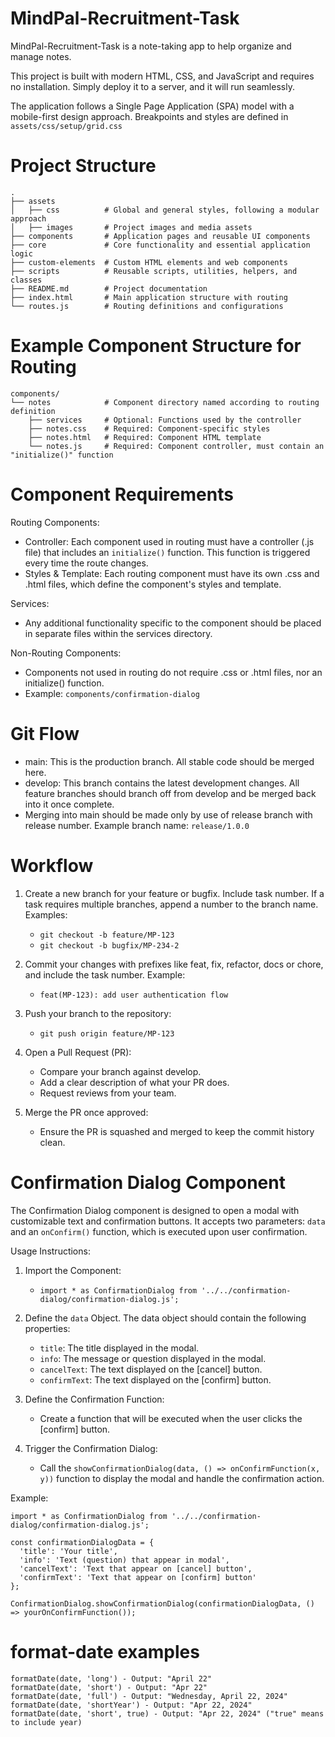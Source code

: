 # MindPal-Recruitment-Task
MindPal-Recruitment-Task is a note-taking app to help organize and manage notes.

This project is built with modern HTML, CSS, and JavaScript and requires no installation.
Simply deploy it to a server, and it will run seamlessly.

The application follows a Single Page Application (SPA) model with a mobile-first design approach.
Breakpoints and styles are defined in `assets/css/setup/grid.css`


# Project Structure
```
.
├── assets
│   ├── css          # Global and general styles, following a modular approach
│   ├── images       # Project images and media assets
├── components       # Application pages and reusable UI components
├── core             # Core functionality and essential application logic
├── custom-elements  # Custom HTML elements and web components
├── scripts          # Reusable scripts, utilities, helpers, and classes
├── README.md        # Project documentation
├── index.html       # Main application structure with routing
└── routes.js        # Routing definitions and configurations
```


# Example Component Structure for Routing
```
components/
└── notes            # Component directory named according to routing definition
    ├── services     # Optional: Functions used by the controller
    ├── notes.css    # Required: Component-specific styles
    ├── notes.html   # Required: Component HTML template
    └── notes.js     # Required: Component controller, must contain an "initialize()" function
```


# Component Requirements
Routing Components:
  - Controller: Each component used in routing must have a controller (.js file) that includes an `initialize()` function. This function is triggered every time the route changes.
  - Styles & Template: Each routing component must have its own .css and .html files, which define the component's styles and template.

Services:
  - Any additional functionality specific to the component should be placed in separate files within the services directory.

Non-Routing Components:
  - Components not used in routing do not require .css or .html files, nor an initialize() function.
  - Example: `components/confirmation-dialog`


# Git Flow
- main: This is the production branch. All stable code should be merged here.
- develop: This branch contains the latest development changes. All feature branches should branch off from develop and be merged back into it once complete.
- Merging into main should be made only by use of release branch with release number. Example branch name: `release/1.0.0`


# Workflow
1. Create a new branch for your feature or bugfix. Include task number. If a task requires multiple branches, append a number to the branch name. Examples:
    - `git checkout -b feature/MP-123`
    - `git checkout -b bugfix/MP-234-2`

2. Commit your changes with prefixes like feat, fix, refactor, docs or chore, and include the task number. Example:
    - `feat(MP-123): add user authentication flow`

3. Push your branch to the repository:
    - `git push origin feature/MP-123`

4. Open a Pull Request (PR):
    - Compare your branch against develop.
    - Add a clear description of what your PR does.
    - Request reviews from your team.

5. Merge the PR once approved:
    - Ensure the PR is squashed and merged to keep the commit history clean.


# Confirmation Dialog Component
The Confirmation Dialog component is designed to open a modal with customizable text and confirmation buttons. It accepts two parameters: `data` and an `onConfirm()` function, which is executed upon user confirmation.

Usage Instructions:
1. Import the Component:
    - `import * as ConfirmationDialog from '../../confirmation-dialog/confirmation-dialog.js';`

2. Define the `data` Object. The data object should contain the following properties:
    - `title`: The title displayed in the modal.
    - `info`: The message or question displayed in the modal.
    - `cancelText`: The text displayed on the [cancel] button.
    - `confirmText`: The text displayed on the [confirm] button.

3. Define the Confirmation Function:
    - Create a function that will be executed when the user clicks the [confirm] button.

4. Trigger the Confirmation Dialog:
    - Call the `showConfirmationDialog(data, () => onConfirmFunction(x, y))` function to display the modal and handle the confirmation action.

Example:
```
import * as ConfirmationDialog from '../../confirmation-dialog/confirmation-dialog.js';

const confirmationDialogData = {
  'title': 'Your title',
  'info': 'Text (question) that appear in modal',
  'cancelText': 'Text that appear on [cancel] button',
  'confirmText': 'Text that appear on [confirm] button'
};

ConfirmationDialog.showConfirmationDialog(confirmationDialogData, () => yourOnConfirmFunction());
```


# format-date examples
```
formatDate(date, 'long') - Output: "April 22"
formatDate(date, 'short') - Output: "Apr 22"
formatDate(date, 'full') - Output: "Wednesday, April 22, 2024"
formatDate(date, 'shortYear') - Output: "Apr 22, 2024"
formatDate(date, 'short', true) - Output: "Apr 22, 2024" ("true" means to include year)
```
